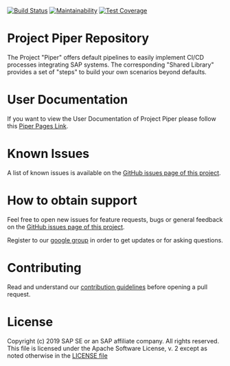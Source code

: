 [![Build Status](https://travis-ci.org/SAP/jenkins-library.svg?branch=master)](https://travis-ci.org/SAP/jenkins-library)
[![Maintainability](https://api.codeclimate.com/v1/badges/0e6a23344616e29b4ed0/maintainability)](https://codeclimate.com/github/SAP/jenkins-library/maintainability)
[![Test Coverage](https://api.codeclimate.com/v1/badges/0e6a23344616e29b4ed0/test_coverage)](https://codeclimate.com/github/SAP/jenkins-library/test_coverage)

# Project Piper Repository

The Project "Piper" offers default pipelines to easily implement CI/CD processes integrating SAP systems. The corresponding "Shared Library" provides a set of "steps" to build your own scenarios beyond defaults.

# User Documentation

If you want to view the User Documentation of Project Piper please follow this [Piper Pages Link][piper-library-user-doc].

# Known Issues

A list of known issues is available on the [GitHub issues page of this project][piper-library-issues].

# How to obtain support

Feel free to open new issues for feature requests, bugs or general feedback on
the [GitHub issues page of this project][piper-library-issues].

Register to our [google group][google-group] in order to get updates or for asking questions.

# Contributing

Read and understand our [contribution guidelines][piper-library-contribution]
before opening a pull request.

# License

Copyright (c) 2019 SAP SE or an SAP affiliate company. All rights reserved.
This file is licensed under the Apache Software License, v. 2 except as noted
otherwise in the [LICENSE file][piper-library-license]

[piper-library-user-doc]: https://sap.github.io/jenkins-library/
[piper-library-issues]: https://github.com/SAP/jenkins-library/issues
[piper-library-license]: ./LICENSE
[piper-library-contribution]: .github/CONTRIBUTING.md
[google-group]: https://groups.google.com/forum/#!forum/project-piper

